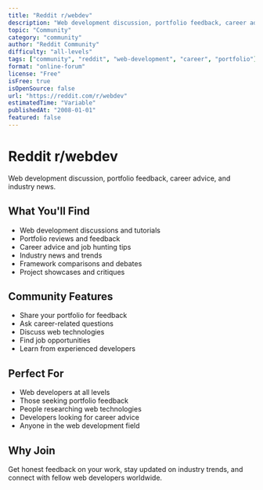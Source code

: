 ```yaml
---
title: "Reddit r/webdev"
description: "Web development discussion, portfolio feedback, career advice, and industry news"
topic: "Community"
category: "community"
author: "Reddit Community"
difficulty: "all-levels"
tags: ["community", "reddit", "web-development", "career", "portfolio"]
format: "online-forum"
license: "Free"
isFree: true
isOpenSource: false
url: "https://reddit.com/r/webdev"
estimatedTime: "Variable"
publishedAt: "2008-01-01"
featured: false
---
```


# Reddit r/webdev

Web development discussion, portfolio feedback, career advice, and industry news.

## What You'll Find
- Web development discussions and tutorials
- Portfolio reviews and feedback
- Career advice and job hunting tips
- Industry news and trends
- Framework comparisons and debates
- Project showcases and critiques

## Community Features
- Share your portfolio for feedback
- Ask career-related questions
- Discuss web technologies
- Find job opportunities
- Learn from experienced developers

## Perfect For
- Web developers at all levels
- Those seeking portfolio feedback
- People researching web technologies
- Developers looking for career advice
- Anyone in the web development field

## Why Join
Get honest feedback on your work, stay updated on industry trends, and connect with fellow web developers worldwide.